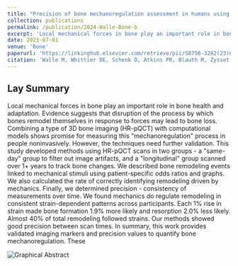 ```yaml
---
title: "Precision of bone mechanoregulation assessment in humans using longitudinal high-resolution peripheral quantitative computed tomography in vivo."
collection: publications
permalink: /publication/2024-Walle-Bone-b
excerpt: 'Local mechanical forces in bone play an important role in bone health and adaptation.'
date: 2023-07-01
venue: 'Bone'
paperurl: 'https://linkinghub.elsevier.com/retrieve/pii/S8756-3282(23)00113-8'
citation: 'Walle M, Whittier DE, Schenk D, Atkins PR, Blauth M, Zysset P, Lippuner K, Müller R, Collins CJ. Precision of bone mechanoregulation assessment in humans using longitudinal high-resolution peripheral quantitative computed tomography in vivo. Bone. 2023 Jul 1;172:116780.'
---
```


## Lay Summary
Local mechanical forces in bone play an important role in bone health and adaptation. Evidence suggests that disruption of the process by which bones remodel themselves in response to forces may lead to bone loss. Combining a type of 3D bone imaging (HR-pQCT) with computational models shows promise for measuring this "mechanoregulation" process in people noninvasively. However, the techniques need further validation. This study developed methods using HR-pQCT scans in two groups - a "same-day" group to filter out image artifacts, and a "longitudinal" group scanned over 1+ years to track bone changes. We described bone remodeling events linked to mechanical stimuli using patient-specific odds ratios and graphs. We also calculated the rate of correctly identifying remodeling driven by mechanics. Finally, we determined precision - consistency of measurements over time. We found mechanics do regulate remodeling in consistent strain-dependent patterns across participants. Each 1% rise in strain made bone formation 1.9% more likely and resorption 2.0% less likely. Almost 40% of total remodeling followed strains. Our methods showed good precision between scan times. In summary, this work provides validated imaging markers and precision values to quantify bone mechanoregulation. These 


![Graphical Abstract](https://ars.els-cdn.com/content/image/1-s2.0-S8756328223001138-gr1_lrg.jpg)
